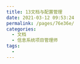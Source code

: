 ```yaml
---
title: 13文档与配置管理
date: 2021-03-12 09:53:24
permalink: /pages/76e36e/
categories:
  - 文档
  - 信息系统项目管理师
tags:
  - 
---
```

